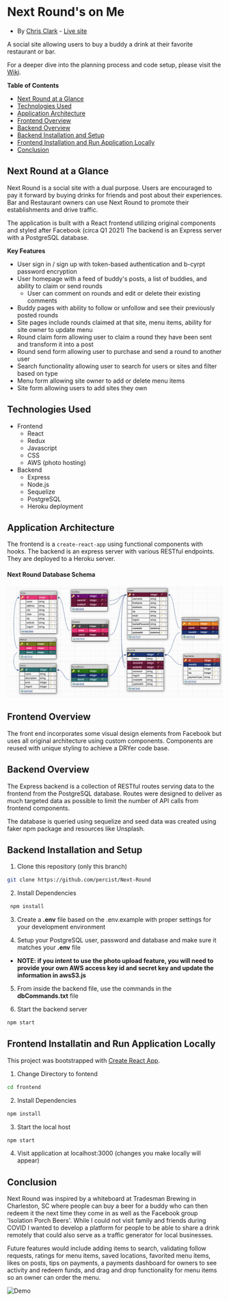 # Next Round's on Me
* By [Chris Clark](https://percist.github.io/) - [Live site](https://next-round.herokuapp.com/)

A social site allowing users to buy a buddy a drink at their favorite restaurant or bar.

For a deeper dive into the planning process and code setup, please visit the [Wiki](https://github.com/percist/next-round/wiki).

**Table of Contents**
  * [Next Round at a Glance](#Next-Round-at-a-glance)
  * [Technologies Used](#technologies-used)
  * [Application Architecture](#application-architecture)
  * [Frontend Overview](#frontend-overview)
  * [Backend Overview](#backend-overview)
  * [Backend Installation and Setup](#Backend-Installation-and-Setup)
  * [Frontend Installation and Run Application Locally](#Frontend-Installation-and-Run-Application-Locally)
  * [Conclusion](#conclusion)

## Next Round at a Glance
Next Round is a social site with a dual purpose. Users are encouraged to pay it forward by buying drinks for friends and post about their experiences. 
Bar and Restaurant owners can use Next Round to promote their establishments and drive traffic.

The application is built with a React frontend utilizing original components and styled after Facebook (circa Q1 2021)
The backend is an Express server with a PostgreSQL database.

**Key Features**
* User sign in / sign up with token-based authentication and b-cyrpt password encryption
* User homepage with a feed of buddy's posts, a list of buddies, and ability to claim or send rounds
  * User can comment on rounds and edit or delete their existing comments
* Buddy pages with ability to follow or unfollow and see their previously posted rounds
* Site pages include rounds claimed at that site, menu items, ability for site owner to update menu
* Round claim form allowing user to claim a round they have been sent and transform it into a post
* Round send form allowing user to purchase and send a round to another user
* Search functionality allowing user to search for users or sites and filter based on type
* Menu form allowing site owner to add or delete menu items
* Site form allowing users to add sites they own

## Technologies Used
* Frontend
  * React
  * Redux
  * Javascript
  * CSS
  * AWS (photo hosting)
* Backend
  * Express
  * Node.js
  * Sequelize
  * PostgreSQL
  * Heroku deployment

## Application Architecture
The frontend is a `create-react-app` using functional components with hooks. The backend is an express server with various RESTful endpoints. They are deployed to a Heroku server.

#### Next Round Database Schema
![image](https://github.com/percist/next-round/blob/master/Next-Round-DB.png)

## Frontend Overview
The front end incorporates some visual design elements from Facebook but uses all original architecture using custom components. Components are reused with unique styling to achieve a DRYer code base.

## Backend Overview
The Express backend is a collection of RESTful routes serving data to the frontend from the PostgreSQL database. Routes were designed to deliver as much targeted data as possible to limit the number of API calls from frontend components.

The database is queried using sequelize and seed data was created using faker npm package and resources like Unsplash.

## Backend Installation and Setup

1. Clone this repository (only this branch)

  ```bash
  git clone https://github.com/percist/Next-Round
  ```
2. Install Dependencies

  ```bash
   npm install
   ```
3. Create a **.env** file based on the .env.example with proper settings for your
   development environment

4. Setup your PostgreSQL user, password and database and make sure it matches your **.env** file
  * **NOTE: if you intent to use the photo upload feature, you will need to provide your own AWS access key id and secret key and update the information in awsS3.js**

5. From inside the backend file, use the commands in the **dbCommands.txt** file

6. Start the backend server

  ```bash
  npm start
  ```

## Frontend Installatin and Run Application Locally

This project was bootstrapped with [Create React App](https://github.com/facebook/create-react-app).

1. Change Directory to fontend

  ```bash
  cd frontend
  ```
2. Install Dependencies

  ```bash
  npm install
  ```
3. Start the local host

  ```bash
  npm start
  ```
  
4. Visit application at localhost:3000 (changes you make locally will appear)


## Conclusion
Next Round was inspired by a whiteboard at Tradesman Brewing in Charleston, SC where people can buy a beer for a buddy who can then redeem it the next time they come in as well as the Facebook group 'Isolation Porch Beers'. While I could not visit family and friends during COVID I wanted to develop a platform for people to be able to share a drink remotely that could also serve as a traffic generator for local businesses. 

Future features would include adding items to search, validating follow requests, ratings for menu items, saved locations, favorited menu items, likes on posts, tips on payments, a payments dashboard for owners to see activity and redeem funds, and drag and drop functionality for menu items so an owner can order the menu.
  
![Demo](Next-Round-Demo.gif)
